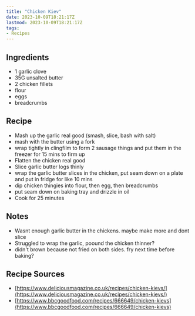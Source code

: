 ```yaml
---
title: "Chicken Kiev"
date: 2023-10-09T18:21:17Z
lastmod: 2023-10-09T18:21:17Z
tags:
- Recipes
---
```


## Ingredients

- 1 garlic clove
- 35G unsalted butter
- 2 chicken fillets
- flour
- eggs
- breadcrumbs

## Recipe

- Mash up the garlic real good (smash, slice, bash with salt)
- mash with the butter using a fork
- wrap tightly in clingfilm to form 2 sausage things and put them in the freezer for 15 mins to firm up
- Flatten the chicken real good
- Slice garlic butter logs thinly
- wrap the garlic butter slices in the chicken, put seam down on a plate and put in fridge for like 10 mins
- dip chicken thingies into flour, then egg, then breadcrumbs
- put seam down on baking tray and drizzle in oil
- Cook for 25 minutes

## Notes

- Wasnt enough garlic butter in the chickens. maybe make more and dont slice
- Struggled to wrap the garlic, poound the chicken thinner?
- didn't brown because not fried on both sides. fry next time before baking?

## Recipe Sources

- [https://www.deliciousmagazine.co.uk/recipes/chicken-kievs/](https://www.deliciousmagazine.co.uk/recipes/chicken-kievs/)
- [https://www.bbcgoodfood.com/recipes/666649/chicken-kievs](https://www.bbcgoodfood.com/recipes/666649/chicken-kievs)

